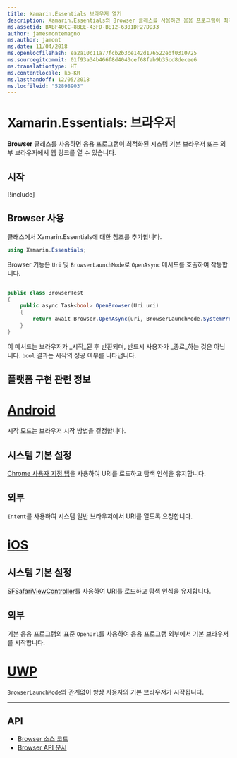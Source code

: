 ```yaml
---
title: Xamarin.Essentials 브라우저 열기
description: Xamarin.Essentials의 Browser 클래스를 사용하면 응용 프로그램이 최적화된 시스템 기본 브라우저 또는 외부 브라우저에서 웹 링크를 열 수 있습니다.
ms.assetid: BABF40CC-8BEE-43FD-BE12-6301DF27DD33
author: jamesmontemagno
ms.author: jamont
ms.date: 11/04/2018
ms.openlocfilehash: ea2a10c11a77fcb2b3ce142d176522ebf0310725
ms.sourcegitcommit: 01f93a34b466f8d4043cef68fab9b35cd8decee6
ms.translationtype: HT
ms.contentlocale: ko-KR
ms.lasthandoff: 12/05/2018
ms.locfileid: "52898903"
---
```

# <a name="xamarinessentials-browser"></a>Xamarin.Essentials: 브라우저

**Browser** 클래스를 사용하면 응용 프로그램이 최적화된 시스템 기본 브라우저 또는 외부 브라우저에서 웹 링크를 열 수 있습니다.

## <a name="get-started"></a>시작

[!include[](~/essentials/includes/get-started.md)]

## <a name="using-browser"></a>Browser 사용

클래스에서 Xamarin.Essentials에 대한 참조를 추가합니다.

```csharp
using Xamarin.Essentials;
```

Browser 기능은 `Uri` 및 `BrowserLaunchMode`로 `OpenAsync` 메서드를 호출하여 작동합니다.

```csharp

public class BrowserTest
{
    public async Task<bool> OpenBrowser(Uri uri)
    {
        return await Browser.OpenAsync(uri, BrowserLaunchMode.SystemPreferred);
    }
}
```

이 메서드는 브라우저가 _시작_된 후 반환되며, 반드시 사용자가 _종료_하는 것은 아닙니다.  `bool` 결과는 시작의 성공 여부를 나타냅니다.

## <a name="platform-implementation-specifics"></a>플랫폼 구현 관련 정보

# <a name="androidtabandroid"></a>[Android](#tab/android)

시작 모드는 브라우저 시작 방법을 결정합니다.

## <a name="system-preferred"></a>시스템 기본 설정

[Chrome 사용자 지정 탭](https://developer.chrome.com/multidevice/android/customtabs)을 사용하여 URI를 로드하고 탐색 인식을 유지합니다.

## <a name="external"></a>외부

`Intent`를 사용하여 시스템 일반 브라우저에서 URI를 열도록 요청합니다.

# <a name="iostabios"></a>[iOS](#tab/ios)

## <a name="system-preferred"></a>시스템 기본 설정

[SFSafariViewController](https://developer.xamarin.com/api/type/SafariServices.SFSafariViewController/)를 사용하여 URI를 로드하고 탐색 인식을 유지합니다.

## <a name="external"></a>외부

기본 응용 프로그램의 표준 `OpenUrl`를 사용하여 응용 프로그램 외부에서 기본 브라우저를 시작합니다.

# <a name="uwptabuwp"></a>[UWP](#tab/uwp)

`BrowserLaunchMode`와 관계없이 항상 사용자의 기본 브라우저가 시작됩니다.

--------------

## <a name="api"></a>API

- [Browser 소스 코드](https://github.com/xamarin/Essentials/tree/master/Xamarin.Essentials/Browser)
- [Browser API 문서](xref:Xamarin.Essentials.Browser)
